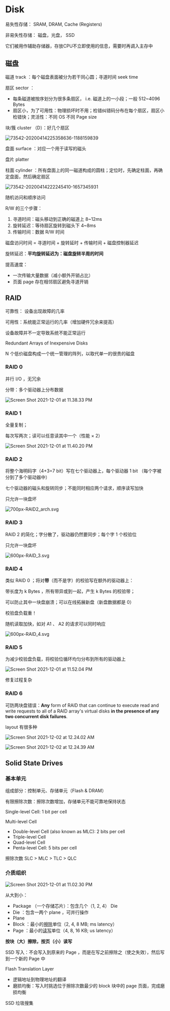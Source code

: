 # Disk

易失性存储： SRAM, DRAM, Cache (Registers)

非易失性存储： 磁盘，光盘， SSD

它们被用作辅助存储器，存放CPU不立即使用的信息，需要时再调入主存中

## 磁盘

磁道 track ：每个磁盘表面被分为若干同心圆；寻道时间 seek time

扇区 sector ：

- 每条磁道被按序划分为很多条扇区， i.e. 磁道上的一小段；一般 512~4096 Bytes
- 扇区小，为了可用性：物理损坏时不用；检错纠错码分布在每个扇区，扇区小检错快；灵活性：不同 OS 不同 Page size

块/簇 cluster （D）：好几个扇区

![73542-20200414225358636-1188159839](7_Disk.assets/73542-20200414225358636-1188159839.png)

盘面 surface ：对应一个用于读写的磁头

盘片 platter

柱面 cylinder ：所有盘面上的同一磁道构成的圆柱；定位时，先确定柱面，再确定盘面，然后确定扇区

![73542-20200414222245410-1657345931](7_Disk.assets/73542-20200414222245410-1657345931.png)

随机访问和顺序访问

R/W 的三个步骤：

1. 寻道时间：磁头移动到正确的磁道上 8~12ms
2. 旋转延迟：等待扇区旋转到磁头下 4~8ms
3. 传输时间：数据 R/W 时间

磁盘访问时间 = 寻道时间 + 旋转延时 + 传输时间 + 磁盘控制器延迟

旋转延迟：**平均旋转延迟为：磁盘旋转半周的时间**

提高速度：

- 一次传输大量数据（减小额外开销占比）
- 页面 page 存在相邻扇区避免寻道开销

## RAID

可靠性： 设备出现故障的几率

可用性：系统能正常运行的几率（增加硬件冗余来提高）

设备故障并不一定导致系统不能正常运行

Redundant Arrays of Inexpensive Disks

N 个低价磁盘构成一个统一管理的阵列，以取代单一的很贵的磁盘

### RAID 0

并行 I/O ，无冗余

分带：多个驱动器上分布数据

![Screen Shot 2021-12-01 at 11.38.33 PM](7_Disk.assets/Screen%20Shot%202021-12-01%20at%2011.38.33%20PM.png)

### RAID 1

全量复制；

每次写两次；读可以任意读其中一个（性能 × 2）

![Screen Shot 2021-12-01 at 11.40.20 PM](7_Disk.assets/Screen%20Shot%202021-12-01%20at%2011.40.20%20PM.png)

### RAID 2

将整个海明码字（4+3=7 bit）写在七个驱动器上，每个驱动器 1 bit （每个字被分到了多个驱动器中）

七个驱动器的磁头和旋转同步；不能同时相应两个请求，顺序读写加快

只允许一块盘坏

![700px-RAID2_arch.svg](7_Disk.assets/700px-RAID2_arch.svg.png)

### RAID 3

RAID 2 的简化；字分散了，驱动器仍然要同步；每个字 1 个校验位

只允许一块盘坏

![600px-RAID_3.svg](7_Disk.assets/600px-RAID_3.svg.png)

### RAID 4

类似 RAID 0 ；将对**带**（而不是字）的校验写在额外的驱动器上：

带长度为 k Bytes ，所有带异或到一起，产生 k Bytes 的校验带；

可以防止其中一块盘崩溃；可以在线拓展新盘（新盘数据都是 0）

校验盘负载重！

随机读取加快，如对 A1 、 A2 的请求可以同时响应

![600px-RAID_4.svg](7_Disk.assets/600px-RAID_4.svg.png)

### RAID 5

为减少校验盘负载，将校验位循环均匀分布到所有的驱动器上

![Screen Shot 2021-12-01 at 11.52.04 PM](7_Disk.assets/Screen%20Shot%202021-12-01%20at%2011.52.04%20PM.png)

修复过程复杂

### RAID 6

可防两块盘错误：**Any** form of RAID that can continue to execute read and write requests to all of a RAID array's virtual disks **in the presence of any two concurrent disk failures**.

layout 有很多种

![Screen Shot 2021-12-02 at 12.24.02 AM](7_Disk.assets/Screen%20Shot%202021-12-02%20at%2012.24.02%20AM.png)

![Screen Shot 2021-12-02 at 12.24.39 AM](7_Disk.assets/Screen%20Shot%202021-12-02%20at%2012.24.39%20AM.png)

## Solid State Drives

### 基本单元

组成部分：控制单元、存储单元（Flash & DRAM）

有限擦除次数：擦除次数增加，存储单元不能可靠地保持状态

Single-level Cell: 1 bit per cell

Multi-level Cell

- Double-level Cell (also known as MLC): 2 bits per cell
- Triple-level Cell
- Quad-level Cell
- Penta-level Cell: 5 bits per cell

擦除次数 SLC > MLC > TLC > QLC

### 介质组织

![Screen Shot 2021-12-01 at 11.02.30 PM](7_Disk.assets/Screen%20Shot%202021-12-01%20at%2011.02.30%20PM.png)

从大到小：

- Package （一个存储芯片）：包含几个（1, 2, 4） Die
- Die ：包含一两个 plane ，可并行操作
- Plane
- Block ：最小的<u>擦除</u>单位（2, 4, 8 MB; ms latency）
- Page ：最小的<u>读写</u>单位（4, 8, 16 KB; us latency）

**按块（大）擦除，按页（小）读写**

SSD 写入：不会写入到原来的 Page ，而是在写之前擦除之（使之失效），然后写到一个新的 Page 中

Flash Translation Layer

- 逻辑地址到物理地址的翻译
- 磨损均衡：写入时挑选位于擦除次数最少的 block 块中的 page 页面，完成磨损均衡

SSD 垃圾搜集

